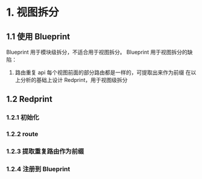# 1. 视图拆分
## 1.1 使用 Blueprint
Blueprint 用于模块级拆分，不适合用于视图拆分。
Blueprint 用于视图拆分的缺陷：
1. 路由重复
    api 每个视图前面的部分路由都是一样的，可提取出来作为前缀
在以上分析的基础上设计 Redprint，用于视图级拆分
## 1.2 Redprint
### 1.2.1 初始化
### 1.2.2 route
### 1.2.3 提取重复路由作为前缀
### 1.2.4 注册到 Blueprint